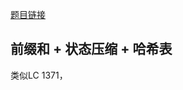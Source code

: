 [题目链接](https://www.nowcoder.com/discuss/1029800)
## 前缀和 + 状态压缩 + 哈希表
类似LC 1371，
```cpp

```

## 
```cpp

```

## 
```cpp

```
